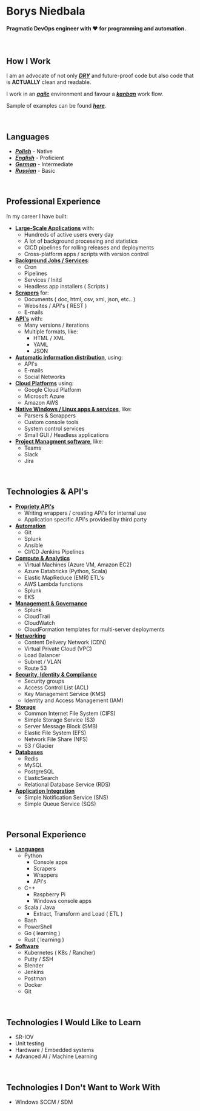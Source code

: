 # **Borys Niedbala**
#### Pragmatic DevOps engineer with :heart: for programming and automation.


<br/>


## **How I Work**
I am an advocate of not only
***[DRY](https://en.wikipedia.org/wiki/Don%27t_repeat_yourself)***
and future-proof code but also code that is **ACTUALLY** clean and readable.

I work in an
***[agile](https://en.wikipedia.org/wiki/Agile_software_development)***
environment and favour a
***[kanban](https://en.wikipedia.org/wiki/Kanban_(development))***
work flow.

Sample of examples can be found ***[here](code_examples.md)***.


<br/>


## **Languages**
* ***[Polish](#)*** - Native
* ***[English](#)*** - Proficient
* ***[German](#)*** - Intermediate
* ***[Russian](#)*** - Basic


<br/>


## **Professional Experience**
In my career I have built:
* **[Large-Scale Applications](#)** with:
  * Hundreds of active users every day
  * A lot of background processing and statistics
  * CICD pipelines for rolling releases and deployments
  * Cross-platform apps / scripts with version control
* **[Background Jobs / Services](#)**:
  * Cron
  * Pipelines
  * Services / Initd
  * Headless app installers ( Scripts )
* **[Scrapers](#)** for:
  * Documents ( doc, html, csv, xml, json, etc.. )
  * Websites / API's ( REST )
  * E-mails
* **[API's](#)** with:
  * Many versions / iterations
  * Multiple formats, like:
    * HTML / XML
    * YAML
    * JSON
* **[Automatic information distribution](#)**, using:
  * API's
  * E-mails
  * Social Networks
* **[Cloud Platforms](#)** using:
  * Google Cloud Platform
  * Microsoft Azure
  * Amazon AWS
* **[Native Windows / Linux apps & services](#)**, like:
  * Parsers & Scrappers
  * Custom console tools
  * System control services
  * Small GUI / Headless applications
* **[Project Managment software](#)**, like:
  * Teams
  * Slack
  * Jira


<br/>


## **Technologies & API's**
  * **[Propriety API's](#)**
    * Writing wrappers / creating API's for internal use
    * Application specific API's provided by third party
  * **[Automation](#)**
    * Git
    * Splunk
    * Ansible
    * CI/CD Jenkins Pipelines
  * **[Compute & Analytics](#)**
    * Virtual Machines (Azure VM, Amazon EC2)
    * Azure Databricks (Python, Scala)
    * Elastic MapReduce (EMR) ETL's
    * AWS Lambda functions
    * Splunk
    * EKS
  * **[Management & Governance](#)**
    * Splunk
    * CloudTrail
    * CloudWatch
    * CloudFormation templates for multi-server deployments
  * **[Networking](#)**
    * Content Delivery Network (CDN)
    * Virtual Private Cloud (VPC)
    * Load Balancer
    * Subnet / VLAN
    * Route 53
  * **[Security, Identity & Compliance](#)**
    * Security groups
    * Access Control List (ACL)
    * Key Management Service (KMS)
    * Identity and Access Management (IAM)
  * **[Storage](#)**
    * Common Internet File System (CIFS)
    * Simple Storage Service (S3)
    * Server Message Block (SMB)
    * Elastic File System (EFS)
    * Network File Share (NFS)
    * S3 / Glacier
  * **[Databases](#)**
    * Redis
    * MySQL
    * PostgreSQL
    * ElasticSearch
    * Relational Database Service (RDS)
  * **[Application Integration](#)**
    * Simple Notification Service (SNS)
    * Simple Queue Service (SQS)


<br/>


## **Personal Experience**
* **[Languages](#)**
  * Python
    * Console apps
    * Scrapers
    * Wrappers
    * API's
  * C++
    * Raspberry Pi
    * Windows console apps
  * Scala / Java
    * Extract, Transform and Load ( ETL )
  * Bash
  * PowerShell
  * Go ( learning )
  * Rust ( learning )
* **[Software](#)**
  * Kubernetes ( K8s / Rancher)
  * Putty / SSH
  * Blender
  * Jenkins
  * Postman
  * Docker
  * Git


<br/>


## **Technologies I Would Like to Learn**
* SR-IOV
* Unit testing
* Hardware / Embedded systems
* Advanced AI / Machine Learning


<br/>


## **Technologies I Don't Want to Work With**
* Windows SCCM / SDM